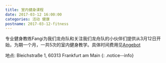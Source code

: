 ```yaml
---
title: 室内健身课程
date: 2017-03-12 16:00:00
categories: 活动 健康
postname: 2017-03-12-fitness
---
```



专业健身教练Fangi为我们龙舟队和关注我们龙舟队的小伙伴们提供从3月12日开始，为期一个月，一共5次的室内健身教学。具体时间费用见[Angebot]( https://drive.google.com/file/d/0B4NYDKk86MmUMDdhLVQ3SDRoT1U/view?usp=sharing  )

地点: Bleichstraße 1, 60313 Frankfurt am Main
{: .notice--info}
